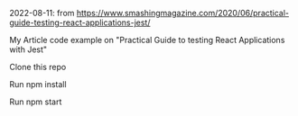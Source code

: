 2022-08-11: from https://www.smashingmagazine.com/2020/06/practical-guide-testing-react-applications-jest/

My Article code example on "Practical Guide to testing React Applications with Jest"

Clone this repo

Run npm install

Run npm start
